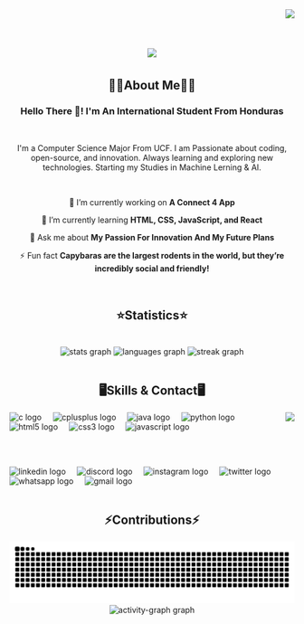 <!------------------------------------------------------------------ Visitors Amount Section ---------------------------------------------------------------------------->
<!-- Visitor Container --> 
<div align="right">
  <!-- Visitor Counter --> 
  <img src="https://komarev.com/ghpvc/?username=alexdreyesz&color=a277ff&style=plastic&label=PROFILE+VIEWS"/>
</div>


<!----------------------------------------------------------------- Greeting Title With Animation -----------------------------------------------------------------------> 
<h1 align="center">
    <img src="https://readme-typing-svg.herokuapp.com/?font=Righteous&size=35&center=true&color=a277ff&vCenter=true&width=500&height=70&duration=3000&lines=Welcome+To+My+GitHub!+😄;+I'm+Alex+Reyes!;" />
</h1>


<!------------------------------------------------------------------ About Me Section -----------------------------------------------------------------------------------> 
<!-- About Me Title --> 
<h2 align="center">🙎‍♂️About Me🙎‍♂️</h2>
<h3 align="center">Hello There 👋! I'm An International Student From Honduras</h3>

<div align="center">

</br>

I'm a Computer Science Major From UCF. I am Passionate about coding, open-source, and innovation. Always learning and exploring new technologies. Starting my Studies in Machine Lerning & AI.

</br>
    
 🔭 I’m currently working on **A Connect 4 App**
 
 🌱 I’m currently learning **HTML, CSS, JavaScript, and React**

💬 Ask me about **My Passion For Innovation And My Future Plans**

⚡ Fun fact **Capybaras are the largest rodents in the world, but they’re incredibly social and friendly!**

 </div>

 <!-- Makaing Space With Break Lines --> 
</br>


<!------------------------------------------------------------------ Statistics Section ---------------------------------------------------------------------------------> 
<!-- Statistics Title --> 
<h2 align="center">⭐Statistics⭐</h2>

 <!-- Makaing Space With Break Lines --> 
</br>

<!-- Statistics Container --> 
<div align="center">
<!-- GitHub Graph --> 
<img src="https://github-readme-stats.vercel.app/api?username=alexdreyesz&hide_title=false&hide_rank=false&show_icons=true&include_all_commits=true&count_private=true&disable_animations=false&theme=aura&locale=en&hide_border=false&custom_title=GitHub%20Stats" height="150" alt="stats graph"  />

<!-- Coding Languages Graph --> 
<img src="https://github-readme-stats.vercel.app/api/top-langs?username=alexdreyesz&locale=en&hide_title=false&layout=compact&card_width=320&langs_count=5&theme=aura&hide_border=false&custom_title=Coding%20Languages" height="150" alt="languages graph"  />

<!-- Streak Graph --> 
<img src="https://streak-stats.demolab.com?user=alexdreyesz&locale=en&mode=daily&theme=aura&hide_border=false&border_radius=5" height="150" alt="streak graph"  />
</div>

<!-- Makaing Space With Break Lines --> 
</br>

<!------------------------------------------------------------------ Showcase Section -----------------------------------------------------------------------------------> 
<!-- Showcase Title --> 
<h2 align="center">🖥️Skills & Contact🖥️</h2>

<!-- GIF --> 
<img align="right" height="150" src="https://i.imgflip.com/92c91x.gif"  />
<!-- <img align="right" height="150" src="https://i.imgflip.com/92ctea.gif"  /> -->

<!-- Coding Languages Container --> 
<div align="left">
  <!-- C Logo -->
  <img src="https://cdn.jsdelivr.net/gh/devicons/devicon/icons/c/c-original.svg" height="45" alt="c logo"  />
  <img width="12" />

  <!-- C++ Logo -->
  <img src="https://cdn.jsdelivr.net/gh/devicons/devicon/icons/cplusplus/cplusplus-original.svg" height="45" alt="cplusplus logo"  />
  <img width="12" />

  <!-- Java Logo -->
  <img src="https://cdn.jsdelivr.net/gh/devicons/devicon/icons/java/java-original.svg" height="45" alt="java logo"  />
  <img width="12" />

  <!-- Python Logo -->
  <img src="https://cdn.jsdelivr.net/gh/devicons/devicon/icons/python/python-original.svg" height="45" alt="python logo"  />
  <img width="12" />

  <!-- HTML Logo -->
  <img src="https://cdn.jsdelivr.net/gh/devicons/devicon/icons/html5/html5-original.svg" height="45" alt="html5 logo"  />
  <img width="12" />

  <!-- CSS Logo -->
  <img src="https://cdn.jsdelivr.net/gh/devicons/devicon/icons/css3/css3-original.svg" height="45" alt="css3 logo"  />
  <img width="12" />

  <!-- JavaScript Logo -->
  <img src="https://cdn.jsdelivr.net/gh/devicons/devicon/icons/javascript/javascript-original.svg" height="45" alt="javascript logo"  />
</div>

<!-- Makaing Space With Break Lines --> 
</br> </br>

<!-- Social Media Container --> 
<div align="left">
  <!-- Linkedin Logo --> 
  <a href="www.linkedin.com/in/alexdreyesz" target="_blank" style="text-decoration: none; color: inherit;">
    <img src="https://raw.githubusercontent.com/maurodesouza/profile-readme-generator/master/src/assets/icons/social/linkedin/default.svg" height="45" alt="linkedin logo"  />
  </a>
<img width="12" />

  <!-- Discord Logo --> 
  <a href="https://discordapp.com/users/alexdreyesz/" target="_blank" style="text-decoration: none; color: inherit;">
    <img src="https://raw.githubusercontent.com/maurodesouza/profile-readme-generator/master/src/assets/icons/social/discord/default.svg"  height="45" alt="discord logo"  />
  </a>
<img width="12" />

  <!-- instagram Logo --> 
  <a href="https://www.instagram.com/alexdreyesz" target="_blank" style="text-decoration: none; color: inherit;">
    <img src="https://raw.githubusercontent.com/maurodesouza/profile-readme-generator/master/src/assets/icons/social/instagram/default.svg"  height="45" alt="instagram logo"  />
  </a>
<img width="12" />

  <!-- Twitter Logo -->
  <a href="https://www.twitter.com/alexdreyesz" target="_blank" style="text-decoration: none; color: inherit;">
    <img src="https://raw.githubusercontent.com/maurodesouza/profile-readme-generator/master/src/assets/icons/social/twitter/default.svg"  height="45" alt="twitter logo"  />
  </a>
<img width="12" />

  <!-- WhatsApp Logo -->
  <a href="(813) 510-0496" target="_blank" style="text-decoration: none; color: inherit;">
    <img src="https://raw.githubusercontent.com/maurodesouza/profile-readme-generator/master/src/assets/icons/social/whatsapp/default.svg" height="45" alt="whatsapp logo"  />
  </a>
<img width="12" />

  <!-- Gmail Logo -->
  <a href="alexdreyesz@gmail.com" target="_blank" style="text-decoration: none; color: inherit;">
    <img src="https://raw.githubusercontent.com/maurodesouza/profile-readme-generator/master/src/assets/icons/social/gmail/default.svg"  height="45" alt="gmail logo"  />
  </a>
<img width="12" />
</div>

<!-- Makaing Space With Break Lines --> 
</br>

<!------------------------------------------------------------------ Contributions Section ----------------------------------------------------------------------------->
<!-- Contributions Title --> 
<h2 align="center">⚡Contributions⚡</h2>

<!-- Snake Graph -->
<div align="center">
  <img src="https://raw.githubusercontent.com/alexdreyesz/alexdreyesz/output/snake.svg" alt="Snake animation" />
</div>

<!-- Graph Chart --> 
<div align="center">
  <img src="https://github-readme-activity-graph.vercel.app/graph?username=alexdreyesz&radius=16&theme=modern-lilac&area=true&order=5&custom_title=Contribution%20Graph&hide_border=false" height="300" alt="activity-graph graph"  />
</div>
